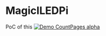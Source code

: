 # MagiclLEDPi
PoC of this
[![Demo CountPages alpha](https://j.gifs.com/jQgJRg.gif)](https://www.youtube.com/watch?v=bDATHtunbgw)
